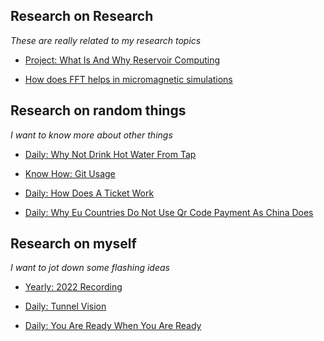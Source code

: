## Research on Research

_These are really related to my research topics_

- [Project: What Is And Why Reservoir Computing](https://xing-chen18.github.io/Project-What-is-and-why-Reservoir-Computing/)

- [How does FFT helps in micromagnetic simulations](https://xing-chen18.github.io/My-PhD/)

## Research on random things
_I want to know more about other things_ 

- [Daily: Why Not Drink Hot Water From Tap](https://xing-chen18.github.io/Daily-Why-not-drink-hot-water-from-tap/)

- [Know How: Git Usage](https://xing-chen18.github.io/know-how-Git-usage/)

- [Daily: How Does A Ticket Work](https://xing-chen18.github.io/Daily-How-does-a-ticket-work/)

- [Daily: Why Eu Countries Do Not Use Qr Code Payment As China Does](https://xing-chen18.github.io/Daily-Why-Eu-countries-do-not-use-QR-code-payment-as-China-does/)


## Research on myself
_I want to jot down some flashing ideas_

- [Yearly: 2022 Recording](https://xing-chen18.github.io/Yearly-2022-Recording/)

- [Daily: Tunnel Vision](https://xing-chen18.github.io/Daily-Tunnel-vision/)

- [Daily: You Are Ready When You Are Ready](https://xing-chen18.github.io/Daily-You-are-ready-when-you-are-ready/)
